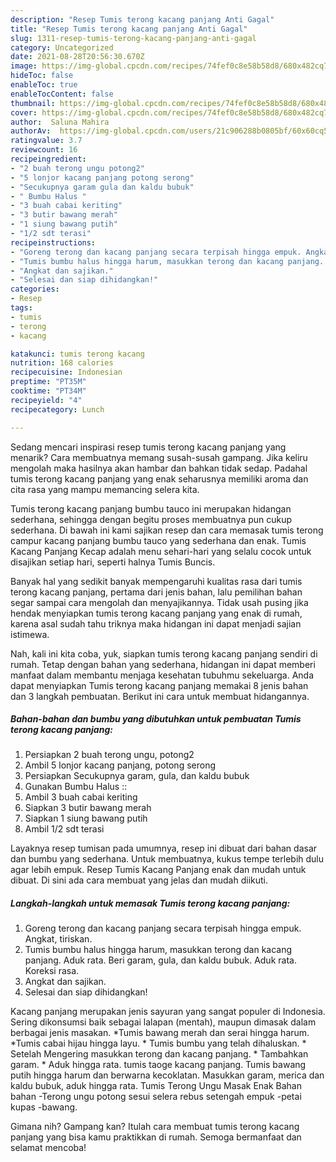 ```yaml
---
description: "Resep Tumis terong kacang panjang Anti Gagal"
title: "Resep Tumis terong kacang panjang Anti Gagal"
slug: 1311-resep-tumis-terong-kacang-panjang-anti-gagal
category: Uncategorized
date: 2021-08-28T20:56:30.670Z
image: https://img-global.cpcdn.com/recipes/74fef0c8e58b58d8/680x482cq70/tumis-terong-kacang-panjang-foto-resep-utama.jpg
hideToc: false
enableToc: true
enableTocContent: false
thumbnail: https://img-global.cpcdn.com/recipes/74fef0c8e58b58d8/680x482cq70/tumis-terong-kacang-panjang-foto-resep-utama.jpg
cover: https://img-global.cpcdn.com/recipes/74fef0c8e58b58d8/680x482cq70/tumis-terong-kacang-panjang-foto-resep-utama.jpg
author:  Saluna Mahira
authorAv:  https://img-global.cpcdn.com/users/21c906288b0805bf/60x60cq50/avatar.jpg
ratingvalue: 3.7
reviewcount: 16
recipeingredient:
- "2 buah terong ungu potong2"
- "5 lonjor kacang panjang potong serong"
- "Secukupnya garam gula dan kaldu bubuk"
- " Bumbu Halus "
- "3 buah cabai keriting"
- "3 butir bawang merah"
- "1 siung bawang putih"
- "1/2 sdt terasi"
recipeinstructions:
- "Goreng terong dan kacang panjang secara terpisah hingga empuk. Angkat, tiriskan."
- "Tumis bumbu halus hingga harum, masukkan terong dan kacang panjang. Aduk rata. Beri garam, gula, dan kaldu bubuk. Aduk rata. Koreksi rasa."
- "Angkat dan sajikan."
- "Selesai dan siap dihidangkan!"
categories:
- Resep
tags:
- tumis
- terong
- kacang

katakunci: tumis terong kacang 
nutrition: 168 calories
recipecuisine: Indonesian
preptime: "PT35M"
cooktime: "PT34M"
recipeyield: "4"
recipecategory: Lunch

---
```



Sedang mencari inspirasi resep tumis terong kacang panjang yang menarik? Cara membuatnya memang susah-susah gampang. Jika keliru mengolah maka hasilnya akan hambar dan bahkan tidak sedap. Padahal tumis terong kacang panjang yang enak seharusnya memiliki aroma dan cita rasa yang mampu memancing selera kita.


Tumis terong kacang panjang bumbu tauco ini merupakan hidangan sederhana, sehingga dengan begitu proses membuatnya pun cukup sederhana. Di bawah ini kami sajikan resep dan cara memasak tumis terong campur kacang panjang bumbu tauco yang sederhana dan enak. Tumis Kacang Panjang Kecap adalah menu sehari-hari yang selalu cocok untuk disajikan setiap hari, seperti halnya Tumis Buncis.

Banyak hal yang sedikit banyak mempengaruhi kualitas rasa dari tumis terong kacang panjang, pertama dari jenis bahan, lalu pemilihan bahan segar sampai cara mengolah dan menyajikannya. Tidak usah pusing jika hendak menyiapkan tumis terong kacang panjang yang enak di rumah, karena asal sudah tahu triknya maka hidangan ini dapat menjadi sajian istimewa.


Nah, kali ini kita coba, yuk, siapkan tumis terong kacang panjang sendiri di rumah. Tetap dengan bahan yang sederhana, hidangan ini dapat memberi manfaat dalam membantu menjaga kesehatan tubuhmu sekeluarga. Anda dapat menyiapkan Tumis terong kacang panjang memakai 8 jenis bahan dan 3 langkah pembuatan. Berikut ini cara untuk membuat hidangannya.

<!--inarticleads1-->

##### Bahan-bahan dan bumbu yang dibutuhkan untuk pembuatan Tumis terong kacang panjang:

1. Persiapkan 2 buah terong ungu, potong2
1. Ambil 5 lonjor kacang panjang, potong serong
1. Persiapkan Secukupnya garam, gula, dan kaldu bubuk
1. Gunakan  Bumbu Halus ::
1. Ambil 3 buah cabai keriting
1. Siapkan 3 butir bawang merah
1. Siapkan 1 siung bawang putih
1. Ambil 1/2 sdt terasi


Layaknya resep tumisan pada umumnya, resep ini dibuat dari bahan dasar dan bumbu yang sederhana. Untuk membuatnya, kukus tempe terlebih dulu agar lebih empuk. Resep Tumis Kacang Panjang enak dan mudah untuk dibuat. Di sini ada cara membuat yang jelas dan mudah diikuti. 

<!--inarticleads2-->

##### Langkah-langkah untuk memasak Tumis terong kacang panjang:

1. Goreng terong dan kacang panjang secara terpisah hingga empuk. Angkat, tiriskan.
1. Tumis bumbu halus hingga harum, masukkan terong dan kacang panjang. Aduk rata. Beri garam, gula, dan kaldu bubuk. Aduk rata. Koreksi rasa.
1. Angkat dan sajikan.
1. Selesai dan siap dihidangkan!

Kacang panjang merupakan jenis sayuran yang sangat populer di Indonesia. Sering dikonsumsi baik sebagai lalapan (mentah), maupun dimasak dalam berbagai jenis masakan. *Tumis bawang merah dan serai hingga harum. *Tumis cabai hijau hingga layu. * Tumis bumbu yang telah dihaluskan. * Setelah Mengering masukkan terong dan kacang panjang. * Tambahkan garam. * Aduk hingga rata. tumis taoge kacang panjang. Tumis bawang putih hingga harum dan berwarna kecoklatan. Masukkan garam, merica dan kaldu bubuk, aduk hingga rata. Tumis Terong Ungu Masak Enak Bahan bahan -Terong ungu potong sesui selera rebus setengah empuk -petai kupas -bawang. 

Gimana nih? Gampang kan? Itulah cara membuat tumis terong kacang panjang yang bisa kamu praktikkan di rumah. Semoga bermanfaat dan selamat mencoba!

